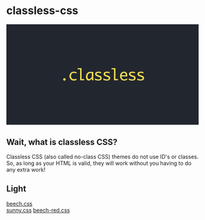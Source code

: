 # classless-css
![classless](classless.jpg)

## Wait, what is classless CSS?
Classless CSS (also called no-class CSS) themes do not use ID's or classes. So, as long as your HTML is valid, they will work without you having to do any extra work!

## Light
[beech.css](https://github.com/y-arjun-y/beech.css)  
[sunny.css](https://github.com/y-arjun-y/sunny.css)
[beech-red.css](https://github.com/y-arjun-y/beech-red.css)
